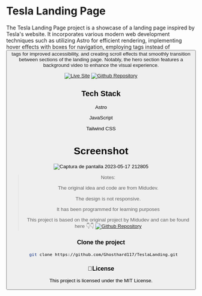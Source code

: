 # Tesla Landing Page

The Tesla Landing Page project is a showcase of a landing page inspired by Tesla's website. It incorporates various modern web development techniques such as utilizing Astro for efficient rendering, implementing hover effects with boxes for navigation, employing <a> tags instead of <button> tags for improved accessibility, and creating scroll effects that smoothly transition between sections of the landing page. Notably, the hero section features a background video to enhance the visual experience.

[![Live Site](https://img.shields.io/static/v1?label=&message=Live%20Site&color=6cccb4&style=for-the-badge)](https://teslaghosthard.netlify.app/)
[![Github Repository](https://img.shields.io/static/v1?label=&message=Github%20Repository&color=000000&style=for-the-badge&logo=github&logoColor=white)](https://github.com/Ghosthard117/TeslaLanding.git)

## Tech Stack
Astro

JavaScript

Tailwind CSS

# Screenshot
![Captura de pantalla 2023-05-17 212805](https://github.com/Ghosthard117T/TeslaLanding/assets/132961867/351fa9e1-8e18-4b86-9dee-9873adaf5bc3)

> Notes:
>
> The original idea and code are from Midudev.
>
> The design is not responsive.
>
> It has been programmed for learning purposes
>
> This project is based on the original project by Midudev and can be found here 👇👇
> [![Github Repository](https://img.shields.io/static/v1?label=&message=Github%20Repository&color=000000&style=for-the-badge&logo=github&logoColor=white)](https://github.com/midudev/landing-tesla)


### Clone the project 
```bash
  git clone https://github.com/Ghosthard117/TeslaLanding.git
```

### 📄License
This project is licensed under the MIT License.
